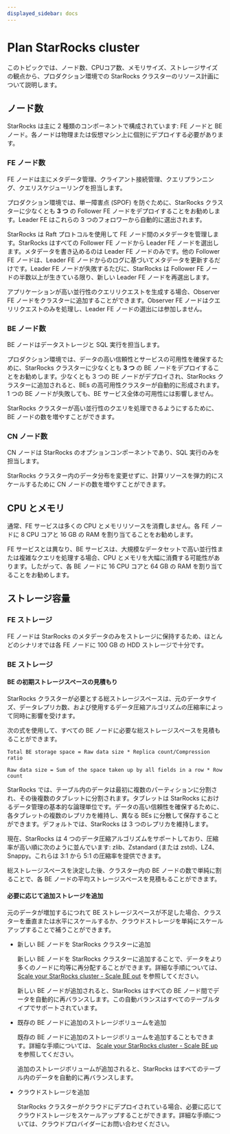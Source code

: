 ```yaml
---
displayed_sidebar: docs
---
```


# Plan StarRocks cluster

このトピックでは、ノード数、CPUコア数、メモリサイズ、ストレージサイズの観点から、プロダクション環境での StarRocks クラスターのリソース計画について説明します。

## ノード数

StarRocks は主に 2 種類のコンポーネントで構成されています: FE ノードと BE ノード。各ノードは物理または仮想マシン上に個別にデプロイする必要があります。

### FE ノード数

FE ノードは主にメタデータ管理、クライアント接続管理、クエリプランニング、クエリスケジューリングを担当します。

プロダクション環境では、単一障害点 (SPOF) を防ぐために、StarRocks クラスターに少なくとも **3 つ** の Follower FE ノードをデプロイすることをお勧めします。Leader FE はこれらの 3 つのフォロワーから自動的に選出されます。

StarRocks は Raft プロトコルを使用して FE ノード間のメタデータを管理します。StarRocks はすべての Follower FE ノードから Leader FE ノードを選出します。メタデータを書き込めるのは Leader FE ノードのみです。他の Follower FE ノードは、Leader FE ノードからのログに基づいてメタデータを更新するだけです。Leader FE ノードが失敗するたびに、StarRocks は Follower FE ノードの半数以上が生きている限り、新しい Leader FE ノードを再選出します。

アプリケーションが高い並行性のクエリリクエストを生成する場合、Observer FE ノードをクラスターに追加することができます。Observer FE ノードはクエリリクエストのみを処理し、Leader FE ノードの選出には参加しません。

### BE ノード数

BE ノードはデータストレージと SQL 実行を担当します。

プロダクション環境では、データの高い信頼性とサービスの可用性を確保するために、StarRocks クラスターに少なくとも **3 つ** の BE ノードをデプロイすることをお勧めします。少なくとも 3 つの BE ノードがデプロイされ、StarRocks クラスターに追加されると、BEs の高可用性クラスターが自動的に形成されます。1 つの BE ノードが失敗しても、BE サービス全体の可用性には影響しません。

StarRocks クラスターが高い並行性のクエリを処理できるようにするために、BE ノードの数を増やすことができます。

### CN ノード数

CN ノードは StarRocks のオプションコンポーネントであり、SQL 実行のみを担当します。

StarRocks クラスター内のデータ分布を変更せずに、計算リソースを弾力的にスケールするために CN ノードの数を増やすことができます。

## CPU とメモリ

通常、FE サービスは多くの CPU とメモリリソースを消費しません。各 FE ノードに 8 CPU コアと 16 GB の RAM を割り当てることをお勧めします。

FE サービスとは異なり、BE サービスは、大規模なデータセットで高い並行性または複雑なクエリを処理する場合、CPU とメモリを大幅に消費する可能性があります。したがって、各 BE ノードに 16 CPU コアと 64 GB の RAM を割り当てることをお勧めします。

## ストレージ容量

### FE ストレージ

FE ノードは StarRocks のメタデータのみをストレージに保持するため、ほとんどのシナリオでは各 FE ノードに 100 GB の HDD ストレージで十分です。

### BE ストレージ

#### BE の初期ストレージスペースの見積もり

StarRocks クラスターが必要とする総ストレージスペースは、元のデータサイズ、データレプリカ数、および使用するデータ圧縮アルゴリズムの圧縮率によって同時に影響を受けます。

次の式を使用して、すべての BE ノードに必要な総ストレージスペースを見積もることができます。

```Plain
Total BE storage space = Raw data size * Replica count/Compression ratio

Raw data size = Sum of the space taken up by all fields in a row * Row count
```

StarRocks では、テーブル内のデータは最初に複数のパーティションに分割され、その後複数のタブレットに分割されます。タブレットは StarRocks におけるデータ管理の基本的な論理単位です。データの高い信頼性を確保するために、各タブレットの複数のレプリカを維持し、異なる BEs に分散して保存することができます。デフォルトでは、StarRocks は 3 つのレプリカを維持します。

現在、StarRocks は 4 つのデータ圧縮アルゴリズムをサポートしており、圧縮率が高い順に次のように並んでいます: zlib、Zstandard (または zstd)、LZ4、Snappy。これらは 3:1 から 5:1 の圧縮率を提供できます。

総ストレージスペースを決定した後、クラスター内の BE ノードの数で単純に割ることで、各 BE ノードの平均ストレージスペースを見積もることができます。

#### 必要に応じて追加ストレージを追加

元のデータが増加するにつれて BE ストレージスペースが不足した場合、クラスターを垂直または水平にスケールするか、クラウドストレージを単純にスケールアップすることで補うことができます。

- 新しい BE ノードを StarRocks クラスターに追加

  新しい BE ノードを StarRocks クラスターに追加することで、データをより多くのノードに均等に再分配することができます。詳細な手順については、 [Scale your StarRocks cluster - Scale BE out](../administration/management/Scale_up_down.md) を参照してください。

  新しい BE ノードが追加されると、StarRocks はすべての BE ノード間でデータを自動的に再バランスします。この自動バランスはすべてのテーブルタイプでサポートされています。

- 既存の BE ノードに追加のストレージボリュームを追加

  既存の BE ノードに追加のストレージボリュームを追加することもできます。詳細な手順については、 [Scale your StarRocks cluster - Scale BE up](../administration/management/Scale_up_down.md) を参照してください。

  追加のストレージボリュームが追加されると、StarRocks はすべてのテーブル内のデータを自動的に再バランスします。

- クラウドストレージを追加

  StarRocks クラスターがクラウドにデプロイされている場合、必要に応じてクラウドストレージをスケールアップすることができます。詳細な手順については、クラウドプロバイダーにお問い合わせください。